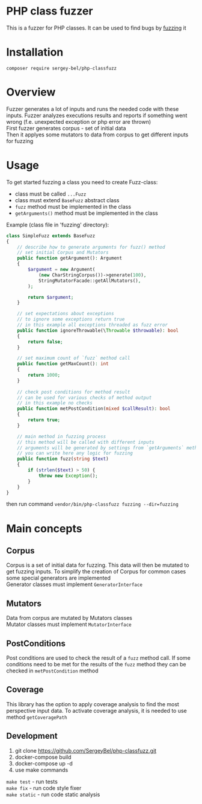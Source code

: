 # PHP class fuzzer
This is a fuzzer for PHP classes. It can be used to find bugs by [fuzzing](https://en.wikipedia.org/wiki/Fuzzing) it



# Installation
`composer require sergey-bel/php-classfuzz`


# Overview
Fuzzer generates a lot of inputs and runs the needed code with these inputs. Fuzzer analyzes executions results and reports if something went wrong (f.e. unexpected exception or php error are thrown)  
First fuzzer generates corpus - set of initial data  
Then it applyes some mutators to data from corpus to get different inputs for fuzzing



# Usage
To get started fuzzing a class you need to create Fuzz-class:

* class must be called `...Fuzz`
* class must extend `BaseFuzz` abstract class
* `fuzz` method must be implemented in the class
* `getArguments()` method must be implemented in the class


Example (class file in 'fuzzing' directory):
```php
class SimpleFuzz extends BaseFuzz
{
    // describe how to generate arguments for fuzz() method
    // set initial Corpus and Mutators
    public function getArgument(): Argument
    {
        $argument = new Argument(
            (new CharStringCorpus())->generate(100),
            StringMutatorFacade::getAllMutators(),
        );

        return $argument;
    }

    // set expectations about exceptions
    // to ignore some exceptions return true
    // in this example all exceptions threaded as fuzz error
    public function ignoreThrowable(\Throwable $throwable): bool
    {
        return false;
    }

    // set maximum count of `fuzz` method call
    public function getMaxCount(): int
    {
        return 1000;
    }
    
    // check post conditions for method result
    // can be used for various checks of method output
    // in this example no checks
    public function metPostCondition(mixed $callResult): bool
    {
        return true;
    }

    // main method in fuzzing process
    // this method will be called with different inputs
    // arguments will be generated by settings from `getArguments` method
    // you can write here any logic for fuzzing
    public function fuzz(string $text)
    {
        if (strlen($text) > 50) {
            throw new Exception();
        }
    }
}
```

then run command `vendor/bin/php-classfuzz fuzzing --dir=fuzzing`

# Main concepts

## Corpus
Corpus is a set of initial data for fuzzing. This data will then be mutated to get fuzzing inputs. To simplify the creation of Corpus for common cases some special generators are implemented  
Generator classes must implement `GeneratorInterface`


## Mutators
Data from corpus are mutated by Mutators classes  
Mutator classes must implement `MutatorInterface`


## PostConditions
Post conditions are used to check the result of a `fuzz` method call. If some conditions need to be met for the results of the `fuzz` method they can be checked in `metPostCondition` method  

## Coverage
This library has the option to apply coverage analysis to find the most perspective input data. To activate coverage analysis, it is needed to use method `getCoveragePath`


## Development
1. git clone https://github.com/SergeyBel/php-classfuzz.git
2. docker-compose build
3. docker-compose up -d
4. use make commands


`make test` - run tests  
`make fix` - run code style fixer  
`make static` - run code static analysis 


